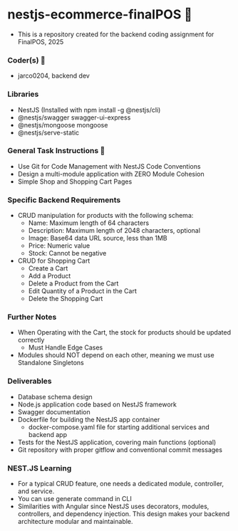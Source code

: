 # nestjs-ecommerce-finalPOS 🚀
- This is a repository created for the backend coding assignment for FinalPOS, 2025

### Coder(s) 🦾
- jarco0204, backend dev

### Libraries
- NestJS (Installed with npm install -g @nestjs/cli)
- @nestjs/swagger swagger-ui-express
- @nestjs/mongoose mongoose
- @nestjs/serve-static
                            

### General Task Instructions 👑
- Use Git for Code Management with NestJS Code Conventions
- Design a multi-module application with ZERO Module Cohesion
- Simple Shop and Shopping Cart Pages

### Specific Backend Requirements
- CRUD manipulation for products with the following schema:
    - Name: Maximum length of 64 characters
    - Description: Maximum length of 2048 characters, optional
    - Image: Base64 data URL source, less than 1MB
    - Price: Numeric value
    - Stock: Cannot be negative
- CRUD for Shopping Cart
    - Create a Cart
    - Add a Product
    - Delete a Product from the Cart
    - Edit Quantity of a Product in the Cart
    - Delete the Shopping Cart

### Further Notes
- When Operating with the Cart, the stock for products should be updated correctly
    - Must Handle Edge Cases
- Modules should NOT depend on each other, meaning we must use Standalone Singletons

### Deliverables
- Database schema design
- Node.js application code based on NestJS framework
- Swagger documentation
- Dockerfile for building the NestJS app container
    - docker-compose.yaml file for starting additional services and backend app
- Tests for the NestJS application, covering main functions (optional)
- Git repository with proper gitflow and conventional commit messages

### NEST.JS Learning 
- For a typical CRUD feature, one needs a dedicated module, controller, and service.
- You can use generate command in CLI
- Similarities with Angular since NestJS uses decorators, modules, controllers, and dependency injection. This design makes your backend architecture modular and maintainable.